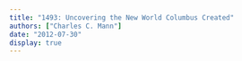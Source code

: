 ```yaml
---
title: "1493: Uncovering the New World Columbus Created"
authors: ["Charles C. Mann"]
date: "2012-07-30"
display: true
---
```


<!-- Your comments or review here -->
